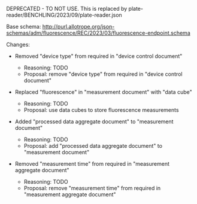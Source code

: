 DEPRECATED - TO NOT USE. This is replaced by plate-reader/BENCHLING/2023/09/plate-reader.json

Base schema: http://purl.allotrope.org/json-schemas/adm/fluorescence/REC/2023/03/fluorescence-endpoint.schema

Changes:

* Removed "device type" from required in "device control document"
  * Reasoning: TODO
  * Proposal: remove "device type" from required in "device control document"

* Replaced "fluorescence" in "measurement document" with "data cube"
  * Reasoning: TODO
  * Proposal: use data cubes to store fluorescence measurements

* Added "processed data aggregate document" to "measurement document"
  * Reasoning: TODO
  * Proposal: add "processed data aggregate document" to "measurement document"

* Removed "measurement time" from required in "measurement aggregate document"
  * Reasoning: TODO
  * Proposal: remove "measurement time" from required in "measurement aggregate document"
